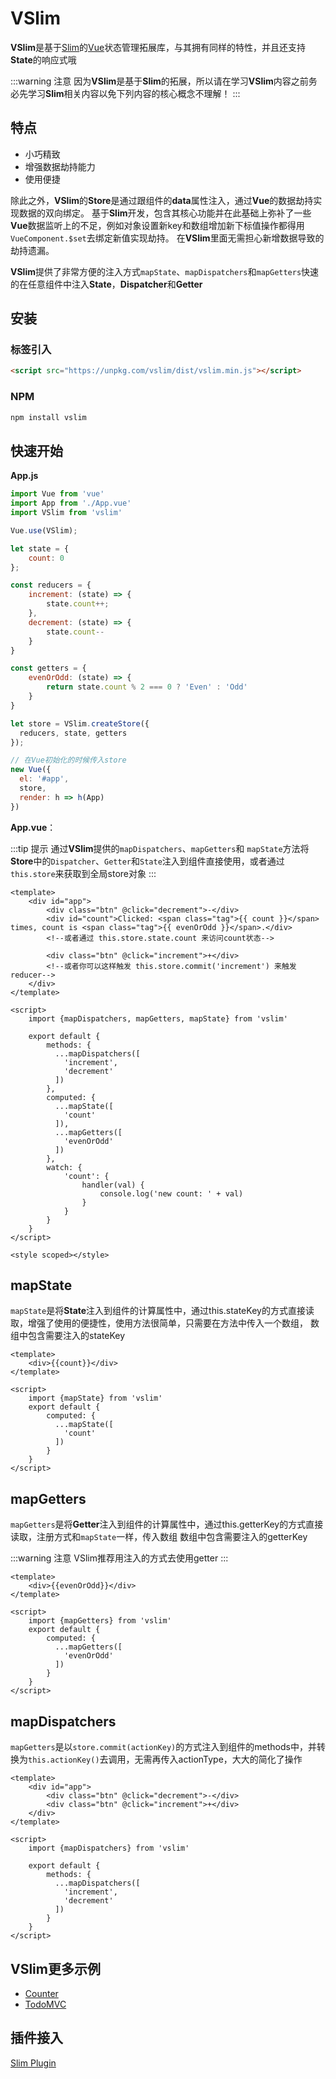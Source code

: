 # VSlim

**VSlim**是基于[Slim](/zh/intro.html)的[Vue](https://cn.vuejs.org/)状态管理拓展库，与其拥有同样的特性，并且还支持**State**的响应式哦

:::warning 注意
因为**VSlim**是基于**Slim**的拓展，所以请在学习**VSlim**内容之前务必先学习**Slim**相关内容以免下列内容的核心概念不理解！
:::

## 特点

* 小巧精致
* 增强数据劫持能力
* 使用便捷

除此之外，**VSlim**的**Store**是通过跟组件的**data**属性注入，通过**Vue**的数据劫持实现数据的双向绑定。
基于**Slim**开发，包含其核心功能并在此基础上弥补了一些**Vue**数据监听上的不足，例如对象设置新key和数组增加新下标值操作都得用`VueComponent.$set`去绑定新值实现劫持。
在**VSlim**里面无需担心新增数据导致的劫持遗漏。

**VSlim**提供了非常方便的注入方式`mapState`、`mapDispatchers`和`mapGetters`快速的在任意组件中注入**State**，**Dispatcher**和**Getter**

## 安装

### 标签引入

```html
<script src="https://unpkg.com/vslim/dist/vslim.min.js"></script>
```

### NPM

```bash
npm install vslim
```

## 快速开始

**App.js**

```javascript
import Vue from 'vue'
import App from './App.vue'
import VSlim from 'vslim'

Vue.use(VSlim);

let state = {
    count: 0
};

const reducers = {
    increment: (state) => {
        state.count++;
    },
    decrement: (state) => {
        state.count--
    }
}

const getters = {
    evenOrOdd: (state) => {
        return state.count % 2 === 0 ? 'Even' : 'Odd'
    }
}

let store = VSlim.createStore({
  reducers, state, getters
});

// 在Vue初始化的时候传入store
new Vue({
  el: '#app',
  store,
  render: h => h(App)
})
```

**App.vue**：

:::tip 提示
通过**VSlim**提供的`mapDispatchers`、`mapGetters`和 `mapState`方法将**Store**中的`Dispatcher`、`Getter`和`State`注入到组件直接使用，或者通过`this.store`来获取到全局store对象
:::

```vue
<template>
    <div id="app">
        <div class="btn" @click="decrement">-</div>
        <div id="count">Clicked: <span class="tag">{{ count }}</span> times, count is <span class="tag">{{ evenOrOdd }}</span>.</div>
        <!--或者通过 this.store.state.count 来访问count状态-->
        
        <div class="btn" @click="increment">+</div>
        <!--或者你可以这样触发 this.store.commit('increment') 来触发reducer-->
    </div>
</template>

<script>
    import {mapDispatchers, mapGetters, mapState} from 'vslim'

    export default {
        methods: {
          ...mapDispatchers([
            'increment',
            'decrement'
          ])
        },
        computed: {
          ...mapState([
            'count'
          ]),
          ...mapGetters([
            'evenOrOdd'
          ])
        },
        watch: {
            'count': {
                handler(val) {
                    console.log('new count: ' + val)
                }
            }
        }
    }
</script>

<style scoped></style>
```
## mapState

`mapState`是将**State**注入到组件的计算属性中，通过this.stateKey的方式直接读取，增强了使用的便捷性，使用方法很简单，只需要在方法中传入一个数组，
数组中包含需要注入的stateKey

```vue
<template>
    <div>{{count}}</div>
</template>

<script>
    import {mapState} from 'vslim'
    export default {
        computed: {
          ...mapState([
            'count'
          ])
        }
    }
</script>
```

## mapGetters

`mapGetters`是将**Getter**注入到组件的计算属性中，通过this.getterKey的方式直接读取，注册方式和`mapState`一样，传入数组
数组中包含需要注入的getterKey

:::warning 注意
VSlim推荐用注入的方式去使用getter
:::

```vue
<template>
    <div>{{evenOrOdd}}</div>
</template>

<script>
    import {mapGetters} from 'vslim'
    export default {
        computed: {
          ...mapGetters([
            'evenOrOdd'
          ])
        }
    }
</script>
```

## mapDispatchers
`mapGetters`是以`store.commit(actionKey)`的方式注入到组件的methods中，并转换为`this.actionKey()`去调用，无需再传入actionType，大大的简化了操作

```vue
<template>
    <div id="app">
        <div class="btn" @click="decrement">-</div>
        <div class="btn" @click="increment">+</div>
    </div>
</template>

<script>
    import {mapDispatchers} from 'vslim'

    export default {
        methods: {
          ...mapDispatchers([
            'increment',
            'decrement'
          ])
        }
    }
</script>
```

## VSlim更多示例
* [Counter](https://github.com/victor0210/slim/tree/master/example/vue-counter)
* [TodoMVC](https://github.com/victor0210/slim/tree/master/example/vue-todomvc)

## 插件接入
[Slim Plugin](/zh/plugin.html)
